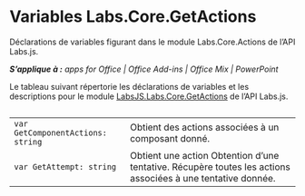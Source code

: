 
# Variables Labs.Core.GetActions
Déclarations de variables figurant dans le module Labs.Core.Actions de l’API Labs.js.

 _**S’applique à :** apps for Office | Office Add-ins | Office Mix | PowerPoint_

Le tableau suivant répertorie les déclarations de variables et les descriptions pour le module [LabsJS.Labs.Core.GetActions](../../reference/office-mix/labsjs.labs.core.getactions.md) de l’API Labs.js.

## 


|||
|:-----|:-----|
| `var GetComponentActions: string`|Obtient des actions associées à un composant donné.|
| `var GetAttempt: string`|Obtient une action Obtention d’une tentative. Récupère toutes les actions associées à une tentative donnée.|
